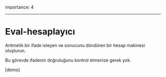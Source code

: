 importance: 4

---

# Eval-hesaplayıcı

Aritmetik bir ifade isteyen ve sonucunu döndüren bir hesap makinesi oluşturun.

Bu görevde ifadenin doğruluğunu kontrol etmenize gerek yok.

[demo]
